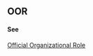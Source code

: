 ## OOR

<h4>See</h4><p><a href="official-organizational-role">Official Organizational Role</a></p>

